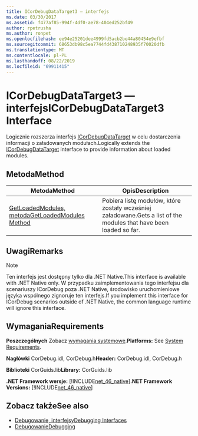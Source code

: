 ```yaml
---
title: ICorDebugDataTarget3 — interfejs
ms.date: 03/30/2017
ms.assetid: f477af85-994f-4df0-ae78-404ed252bf49
author: rpetrusha
ms.author: ronpet
ms.openlocfilehash: ee94e25201dee4999fd5acb2be44a80454e9efbf
ms.sourcegitcommit: 68653db98c5ea7744fd438710248935f70020dfb
ms.translationtype: MT
ms.contentlocale: pl-PL
ms.lasthandoff: 08/22/2019
ms.locfileid: "69911415"
---
```

# <a name="icordebugdatatarget3-interface"></a><span data-ttu-id="1b764-102">ICorDebugDataTarget3 — interfejs</span><span class="sxs-lookup"><span data-stu-id="1b764-102">ICorDebugDataTarget3 Interface</span></span>
<span data-ttu-id="1b764-103">Logicznie rozszerza interfejs [ICorDebugDataTarget](../../../../docs/framework/unmanaged-api/debugging/icordebugdatatarget-interface.md) w celu dostarczenia informacji o załadowanych modułach.</span><span class="sxs-lookup"><span data-stu-id="1b764-103">Logically extends the [ICorDebugDataTarget](../../../../docs/framework/unmanaged-api/debugging/icordebugdatatarget-interface.md) interface to provide information about loaded modules.</span></span>  
  
## <a name="method"></a><span data-ttu-id="1b764-104">Metoda</span><span class="sxs-lookup"><span data-stu-id="1b764-104">Method</span></span>  
  
|<span data-ttu-id="1b764-105">Metoda</span><span class="sxs-lookup"><span data-stu-id="1b764-105">Method</span></span>|<span data-ttu-id="1b764-106">Opis</span><span class="sxs-lookup"><span data-stu-id="1b764-106">Description</span></span>|  
|------------|-----------------|  
|[<span data-ttu-id="1b764-107">GetLoadedModules, metoda</span><span class="sxs-lookup"><span data-stu-id="1b764-107">GetLoadedModules Method</span></span>](../../../../docs/framework/unmanaged-api/debugging/icordebugdatatarget3-getloadedmodules-method.md)|<span data-ttu-id="1b764-108">Pobiera listę modułów, które zostały wcześniej załadowane.</span><span class="sxs-lookup"><span data-stu-id="1b764-108">Gets a list of the modules that have been loaded so far.</span></span>|  
  
## <a name="remarks"></a><span data-ttu-id="1b764-109">Uwagi</span><span class="sxs-lookup"><span data-stu-id="1b764-109">Remarks</span></span>  
  
> [!NOTE]
> <span data-ttu-id="1b764-110">Ten interfejs jest dostępny tylko dla .NET Native.</span><span class="sxs-lookup"><span data-stu-id="1b764-110">This interface is available with .NET Native only.</span></span> <span data-ttu-id="1b764-111">W przypadku zaimplementowania tego interfejsu dla scenariuszy ICorDebug poza .NET Native, środowisko uruchomieniowe języka wspólnego zignoruje ten interfejs.</span><span class="sxs-lookup"><span data-stu-id="1b764-111">If you implement this interface for ICorDebug scenarios outside of .NET Native, the common language runtime will ignore this interface.</span></span>  
  
## <a name="requirements"></a><span data-ttu-id="1b764-112">Wymagania</span><span class="sxs-lookup"><span data-stu-id="1b764-112">Requirements</span></span>  
 <span data-ttu-id="1b764-113">**Poszczególnych** Zobacz [wymagania systemowe](../../../../docs/framework/get-started/system-requirements.md).</span><span class="sxs-lookup"><span data-stu-id="1b764-113">**Platforms:** See [System Requirements](../../../../docs/framework/get-started/system-requirements.md).</span></span>  
  
 <span data-ttu-id="1b764-114">**Nagłówki** CorDebug.idl, CorDebug.h</span><span class="sxs-lookup"><span data-stu-id="1b764-114">**Header:** CorDebug.idl, CorDebug.h</span></span>  
  
 <span data-ttu-id="1b764-115">**Biblioteki** CorGuids.lib</span><span class="sxs-lookup"><span data-stu-id="1b764-115">**Library:** CorGuids.lib</span></span>  
  
 <span data-ttu-id="1b764-116">**.NET Framework wersje:** [!INCLUDE[net_46_native](../../../../includes/net-46-native-md.md)]</span><span class="sxs-lookup"><span data-stu-id="1b764-116">**.NET Framework Versions:** [!INCLUDE[net_46_native](../../../../includes/net-46-native-md.md)]</span></span>  
  
## <a name="see-also"></a><span data-ttu-id="1b764-117">Zobacz także</span><span class="sxs-lookup"><span data-stu-id="1b764-117">See also</span></span>

- [<span data-ttu-id="1b764-118">Debugowanie, interfejsy</span><span class="sxs-lookup"><span data-stu-id="1b764-118">Debugging Interfaces</span></span>](../../../../docs/framework/unmanaged-api/debugging/debugging-interfaces.md)
- [<span data-ttu-id="1b764-119">Debugowanie</span><span class="sxs-lookup"><span data-stu-id="1b764-119">Debugging</span></span>](../../../../docs/framework/unmanaged-api/debugging/index.md)
